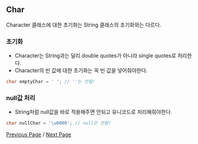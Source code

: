 ## Char
Character 클래스에 대한 초기화는 String 클래스의 초기화와는 다르다.

### 초기화
- Character는 String과는 달리 double quotes가 아니라 single quotes로 처리한다.
- Character의 빈 값에 대한 초기화는 꼭 빈 값을 넣어줘야한다.

```java
char emptyChar = ' '; // ''는 안됨!
```

### null값 처리
- String처럼 null값을 바로 적용해주면 안되고 유니코드로 처리해줘야한다.

```java
char nullChar = '\u0000'; // null은 안됨!
```

[Previous Page](./arrays) / [Next Page](./stringBuilder)